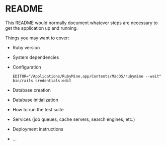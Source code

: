 # README

This README would normally document whatever steps are necessary to get the
application up and running.

Things you may want to cover:

* Ruby version

* System dependencies

* Configuration

  ``` EDITOR="/Applications/RubyMine.app/Contents/MacOS/rubymine --wait" bin/rails credentials:edit ```

* Database creation

* Database initialization

* How to run the test suite

* Services (job queues, cache servers, search engines, etc.)

* Deployment instructions

* ...
